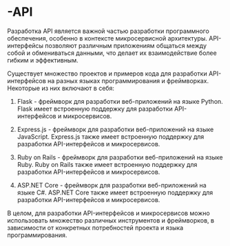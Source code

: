 # -API
Разработка API является важной частью разработки программного обеспечения, особенно в контексте микросервисной архитектуры. API-интерфейсы позволяют различным приложениям общаться между собой и обмениваться данными, что делает их взаимодействие более гибким и эффективным.

Существует множество проектов и примеров кода для разработки API-интерфейсов на разных языках программирования и фреймворках. Некоторые из них включают в себя:

1. Flask - фреймворк для разработки веб-приложений на языке Python. Flask имеет встроенную поддержку для разработки API-интерфейсов и микросервисов.

2. Express.js - фреймворк для разработки веб-приложений на языке JavaScript. Express.js также имеет встроенную поддержку для разработки API-интерфейсов и микросервисов.

3. Ruby on Rails - фреймворк для разработки веб-приложений на языке Ruby. Ruby on Rails также имеет встроенную поддержку для разработки API-интерфейсов и микросервисов.

4. ASP.NET Core - фреймворк для разработки веб-приложений на языке C#. ASP.NET Core также имеет встроенную поддержку для разработки API-интерфейсов и микросервисов.

В целом, для разработки API-интерфейсов и микросервисов можно использовать множество различных инструментов и фреймворков, в зависимости от конкретных потребностей проекта и языка программирования.

